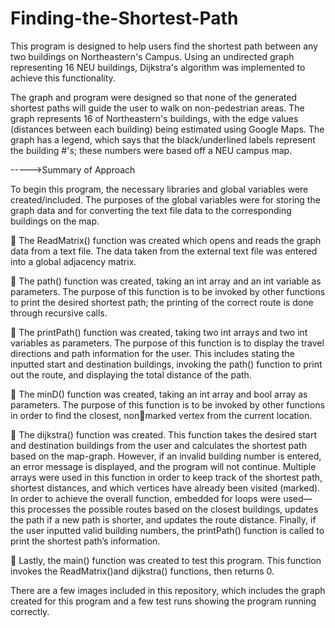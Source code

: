 # Finding-the-Shortest-Path
This program is designed to help users find the shortest path between any two buildings on Northeastern's Campus. Using an undirected graph representing 16 NEU buildings, Dijkstra's algorithm was implemented to achieve this functionality.

The graph and program were designed so that none of the generated shortest paths will guide the user to walk on non-pedestrian areas. The graph represents 16 of Northeastern's buildings, with the edge values (distances between each building) being estimated using Google Maps. The graph has a legend, which says that the black/underlined labels represent the building #'s; these numbers were based off a NEU campus map.



----->Summary of Approach

To begin this program, the necessary libraries and global variables were created/included. The purposes of the global variables were for storing the graph data and for converting the text file data to the corresponding buildings on the map. 

 The ReadMatrix() function was created which opens and reads the graph data from a text file. The data taken from the external text file was entered into a global adjacency matrix.

 The path() function was created, taking an int array and an int variable as parameters. The purpose of this function is to be invoked by other functions to print the desired shortest path; the printing of the correct route is done through recursive calls. 

 The printPath() function was created, taking two int arrays and two int variables as parameters. The purpose of this function is to display the travel directions and path information for the user. This includes stating the inputted start and destination buildings, invoking the path() function to print out the route, and displaying the total distance of the path. 

 The minD() function was created, taking an int array and bool array as parameters. The purpose of this function is to be invoked by other functions in order to find the closest, nonmarked vertex from the current location. 

 The dijkstra() function was created. This function takes the desired start and destination buildings from the user and calculates the shortest path based on the map-graph. However, if an invalid building number is entered, an error message is displayed, and the program will not continue. Multiple arrays were used in this function in order to keep track of the shortest path, shortest distances, and which vertices have already been visited (marked). In order to achieve the overall function, embedded for loops were used—this processes the possible routes based on the closest buildings, updates the path if a new path is shorter, and updates the route distance. Finally, if the user inputted valid building numbers, the printPath() function is called to print the shortest path’s information. 

 Lastly, the main() function was created to test this program. This function invokes the ReadMatrix()and dijkstra() functions, then returns 0. 


There are a few images included in this repository, which includes the graph created for this program and a few test runs showing the program running correctly. 
